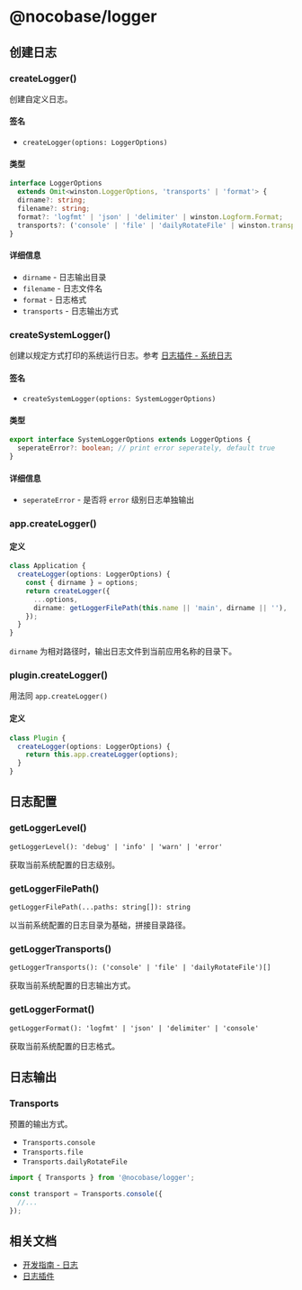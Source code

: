 # @nocobase/logger

## 创建日志

### createLogger()

创建自定义日志。

#### 签名

- `createLogger(options: LoggerOptions)`

#### 类型

```ts
interface LoggerOptions
  extends Omit<winston.LoggerOptions, 'transports' | 'format'> {
  dirname?: string;
  filename?: string;
  format?: 'logfmt' | 'json' | 'delimiter' | winston.Logform.Format;
  transports?: ('console' | 'file' | 'dailyRotateFile' | winston.transport)[];
}
```

#### 详细信息

- `dirname` - 日志输出目录
- `filename` - 日志文件名
- `format` - 日志格式
- `transports` - 日志输出方式

### createSystemLogger()

创建以规定方式打印的系统运行日志。参考 [日志插件 - 系统日志](../plugins/logger/index.md#系统日志)

#### 签名

- `createSystemLogger(options: SystemLoggerOptions)`

#### 类型

```ts
export interface SystemLoggerOptions extends LoggerOptions {
  seperateError?: boolean; // print error seperately, default true
}
```

#### 详细信息

- `seperateError` - 是否将 `error` 级别日志单独输出

### app.createLogger()

#### 定义

```ts
class Application {
  createLogger(options: LoggerOptions) {
    const { dirname } = options;
    return createLogger({
      ...options,
      dirname: getLoggerFilePath(this.name || 'main', dirname || ''),
    });
  }
}
```

`dirname` 为相对路径时，输出日志文件到当前应用名称的目录下。

### plugin.createLogger()

用法同 `app.createLogger()`

#### 定义

```ts
class Plugin {
  createLogger(options: LoggerOptions) {
    return this.app.createLogger(options);
  }
}
```

## 日志配置

### getLoggerLevel()

`getLoggerLevel(): 'debug' | 'info' | 'warn' | 'error'`

获取当前系统配置的日志级别。

### getLoggerFilePath()

`getLoggerFilePath(...paths: string[]): string`

以当前系统配置的日志目录为基础，拼接目录路径。

### getLoggerTransports()

`getLoggerTransports(): ('console' | 'file' | 'dailyRotateFile')[]`

获取当前系统配置的日志输出方式。

### getLoggerFormat()

`getLoggerFormat(): 'logfmt' | 'json' | 'delimiter' | 'console'`

获取当前系统配置的日志格式。

## 日志输出

### Transports

预置的输出方式。

- `Transports.console`
- `Transports.file`
- `Transports.dailyRotateFile`

```ts
import { Transports } from '@nocobase/logger';

const transport = Transports.console({
  //...
});
```

## 相关文档

- [开发指南 - 日志](../development/server/logger.md)
- [日志插件](../plugins/logger/index.md)
